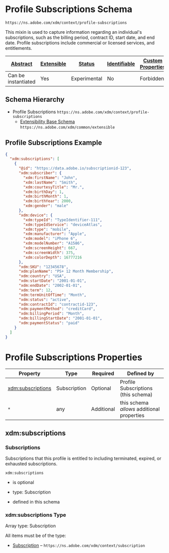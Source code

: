 
# Profile Subscriptions Schema

```
https://ns.adobe.com/xdm/context/profile-subscriptions
```

This mixin is used to capture information regarding an individual's subscriptions, such as the billing period, contract ID, start date, and end date. Profile subscriptions include commercial or licensed services, and entitlements.

| [Abstract](../../abstract.md) | [Extensible](../../extensions.md) | [Status](../../status.md) | [Identifiable](../../id.md) | [Custom Properties](../../extensions.md) | [Additional Properties](../../extensions.md) | Defined In |
|-------------------------------|-----------------------------------|---------------------------|-----------------------------|------------------------------------------|----------------------------------------------|------------|
| Can be instantiated | Yes | Experimental | No | Forbidden | Permitted | [context/profile-subscriptions.schema.json](context/profile-subscriptions.schema.json) |
## Schema Hierarchy

* Profile Subscriptions `https://ns.adobe.com/xdm/context/profile-subscriptions`
  * [Extensibility Base Schema](../common/extensible.schema.md) `https://ns.adobe.com/xdm/common/extensible`


## Profile Subscriptions Example
```json
{
  "xdm:subscriptions": [
    {
      "@id": "https://data.adobe.io/subscriptionid-123",
      "xdm:subscriber": {
        "xdm:firstName": "John",
        "xdm:lastName": "Smith",
        "xdm:courtesyTitle": "Mr.",
        "xdm:birthDay": 1,
        "xdm:birthMonth": 1,
        "xdm:birthYear": 2000,
        "xdm:gender": "male"
      },
      "xdm:device": {
        "xdm:typeId": "TypeIdentifier-111",
        "xdm:typeIdService": "deviceAtlas",
        "xdm:type": "mobile",
        "xdm:manufacturer": "Apple",
        "xdm:model": "iPhone 6",
        "xdm:modelNumber": "A1586",
        "xdm:screenHeight": 667,
        "xdm:screenWidth": 375,
        "xdm:colorDepth": 16777216
      },
      "xdm:SKU": "12345678",
      "xdm:planName": "PS+ 12 Month Membership",
      "xdm:country": "USA",
      "xdm:startDate": "2001-01-01",
      "xdm:endDate": "2002-01-01",
      "xdm:term": 12,
      "xdm:termUnitOfTime": "Month",
      "xdm:status": "active",
      "xdm:contractId": "contractid-123",
      "xdm:paymentMethod": "creditCard",
      "xdm:billingPeriod": "Month",
      "xdm:billingStartDate": "2001-01-01",
      "xdm:paymentStatus": "paid"
    }
  ]
}
```

# Profile Subscriptions Properties

| Property | Type | Required | Defined by |
|----------|------|----------|------------|
| [xdm:subscriptions](#xdmsubscriptions) | Subscription | Optional | Profile Subscriptions (this schema) |
| `*` | any | Additional | this schema *allows* additional properties |

## xdm:subscriptions
### Subscriptions

Subscriptions that this profile is entitled to including terminated, expired, or exhausted subscriptions.

`xdm:subscriptions`
* is optional
* type: Subscription

* defined in this schema

### xdm:subscriptions Type


Array type: Subscription

All items must be of the type:
* [Subscription](subscription.schema.md) – `https://ns.adobe.com/xdm/context/subscription`







